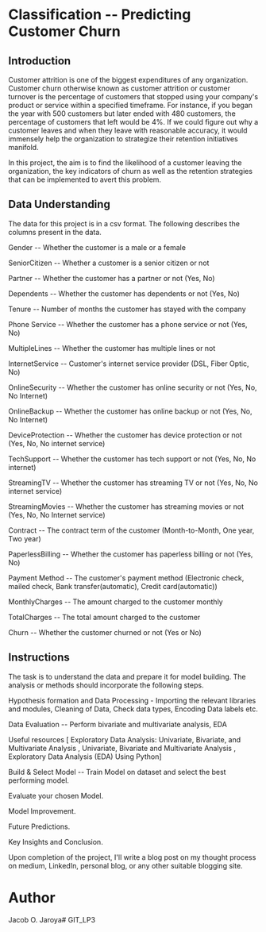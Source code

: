 # Classification -- Predicting Customer Churn

## Introduction

Customer attrition is one of the biggest expenditures of any organization. Customer churn otherwise known as customer attrition or customer turnover is the percentage of customers that stopped using your company's product or service within a specified timeframe.
For instance, if you began the year with 500 customers but later ended with 480 customers, the percentage of customers that left would be 4%. If we could figure out why a customer leaves and when they leave with reasonable accuracy, it would immensely help the organization to strategize their retention initiatives manifold.

In this project, the aim is to find the likelihood of a customer leaving the organization, the key indicators of churn as well as the retention strategies that can be implemented to avert this problem.

## Data Understanding

The data for this project is in a csv format. The following describes the columns present in the data.

Gender -- Whether the customer is a male or a female

SeniorCitizen -- Whether a customer is a senior citizen or not

Partner -- Whether the customer has a partner or not (Yes, No)

Dependents -- Whether the customer has dependents or not (Yes, No)

Tenure -- Number of months the customer has stayed with the company

Phone Service -- Whether the customer has a phone service or not (Yes, No)

MultipleLines -- Whether the customer has multiple lines or not

InternetService -- Customer's internet service provider (DSL, Fiber Optic, No)

OnlineSecurity -- Whether the customer has online security or not (Yes, No, No Internet)

OnlineBackup -- Whether the customer has online backup or not (Yes, No, No Internet)

DeviceProtection -- Whether the customer has device protection or not (Yes, No, No internet service)

TechSupport -- Whether the customer has tech support or not (Yes, No, No internet)

StreamingTV -- Whether the customer has streaming TV or not (Yes, No, No internet service)

StreamingMovies -- Whether the customer has streaming movies or not (Yes, No, No Internet service)

Contract -- The contract term of the customer (Month-to-Month, One year, Two year)

PaperlessBilling -- Whether the customer has paperless billing or not (Yes, No)

Payment Method -- The customer's payment method (Electronic check, mailed check, Bank transfer(automatic), Credit card(automatic))

MonthlyCharges -- The amount charged to the customer monthly

TotalCharges -- The total amount charged to the customer

Churn -- Whether the customer churned or not (Yes or No)

## Instructions

The task is to understand the data and prepare it for model building. The analysis or methods should incorporate the following steps.

Hypothesis formation and Data Processing - Importing the relevant libraries and modules, Cleaning of Data, Check data types, Encoding Data labels etc.

Data Evaluation -- Perform bivariate and multivariate analysis, EDA

Useful resources [ Exploratory Data Analysis: Univariate, Bivariate, and Multivariate Analysis , Univariate, Bivariate and Multivariate Analysis , Exploratory Data Analysis (EDA) Using Python]

Build & Select Model -- Train Model on dataset and select the best performing model.

Evaluate your chosen Model.

Model Improvement.

Future Predictions.

Key Insights and Conclusion.

Upon completion of the project, I'll write a blog post on my thought process on medium, LinkedIn, personal blog, or any other suitable blogging site.


# Author
Jacob O. Jaroya#   G I T _ L P 3  
 